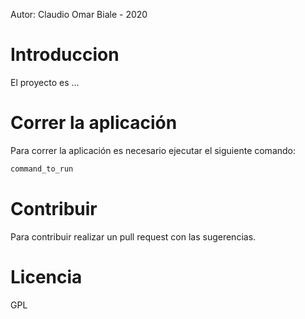 Autor: Claudio Omar Biale - 2020

# Introduccion

El proyecto es ...

# Correr la aplicación

Para correr la aplicación es necesario ejecutar el siguiente comando:
```sh
command_to_run
```
# Contribuir

Para contribuir realizar un pull request con las sugerencias.

# Licencia

GPL